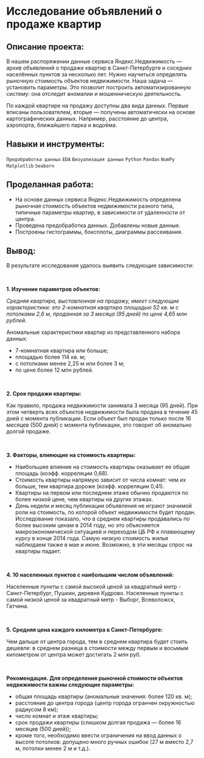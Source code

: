# Исследование объявлений о продаже квартир

## Описание проекта:
В нашем распоряжении данные сервиса Яндекс.Недвижимость — архив объявлений о продаже квартир в Санкт-Петербурге и соседних населённых пунктов за несколько лет. Нужно научиться определять рыночную стоимость объектов недвижимости. Наша задача — установить параметры. Это позволит построить автоматизированную систему: она отследит аномалии и мошенническую деятельность.

По каждой квартире на продажу доступны два вида данных. Первые вписаны пользователем, вторые — получены автоматически на основе картографических данных. Например, расстояние до центра, аэропорта, ближайшего парка и водоёма.

## Навыки и инструменты:
`Предобработка данных`
`EDA` 
`Визуализация данных`
`Python` 
`Pandas` 
`NumPy`
`Matplotlib` 
`Seaborn`

## Проделанная работа:
- На основе данных сервиса Яндекс.Недвижимость определена рыночная стоимость объектов недвижимости разного типа, типичные параметры квартир, в зависимости от
удаленности от центра. 
- Проведена предобработка данных. Добавлены новые данные.
- Построены гистограммы, боксплоты, диаграммы рассеивания.

## Вывод:

В результате исследования удалось выявить следующие зависимости:

<br>

**1. Изучение параметров объектов:**

*Средняя квартира, выставленная на продажу, имеет следующие характеристики: это 2-комнатная квартира площадью 52 кв. м с потолками 2,6 м, проданная за 3 месяца (95 дней) по цене 4,65 млн рублей.*

Аномальные характеристики квартир из представленного набора данных:

- 7-комнатная квартира или больше;
- площадью более 114 кв. м;
- с потолками менее 2,25 м или более 3 м;
- по цене более 12 млн рублей.

<br>

**2. Срок продажи квартиры:**

Как правило, продажа недвижимости занимала 3 месяца (95 дней). При этом четверть всех объектов недвижимости была продана в течение 45 дней с момента публикации. Если объект был продан только после 16 месяцев (500 дней) с момента публикации, это говорит об аномально долгой продаже.

<br>

**3. Факторы, влияющие на стоимость квартиры:**

- Наибольшее влияние на стоимость квартиры оказывает ее общая площадь (коэфф. корреляции 0,68).
- Стоимость квартиры напрямую зависит от числа комнат: чем их больше, тем квартира дороже (коэфф. корреляции 0,41).
- Квартиры на первом или последнем этаже обычно продаются по более низкой цене, чем квартиры на других этажах.
- День недели и месяц публикации объявления не играют значимой роли на стоимость, по которой объект недвижимости будет продан. Исследование показало, что в среднем квартиры продавались по более высоким ценам в 2014 году, но это объясняется макроэкономической ситуацией и переходом ЦБ РФ к плавающему курсу в конце 2014 года. Самую низкую стоимость жилья наблюдаем также в мае и июне. Возможно, в эти месяцы спрос на квартиры падает.

<br>

**4. 10 населенных пунктов с наибольшим числом объявлений:**

Населенные пункты с самой высокой ценой за квадратный метр - Санкт-Петербург, Пушкин, деревня Кудрово. Населенные пункты с самой низкой ценой за квадратный метр - Выборг, Всеволожск, Гатчина. 

<br>

**5. Средняя цена каждого километра в Санкт-Петербурге:**

Чем дальше от центра города, тем в среднем квартира будет стоить дешевле: в среднем разница в стоимости между первым и восьмым километром от центра может достигать 2 млн руб.

<br>

**Рекомендация. Для определения рыночной стоимости объектов недвижимости важны следующие параметры:**

- общая площадь квартиры (аномальные значения: более 120 кв. м);
- расстояние до центра города (центр города огранчен окружностью радиусом 8 км);
- число комнат и этаж квартиры;
- срок продажи квартиры (слишком долгая продажа — более 16 месяцев (500 дней));
- кроме того, необходимо ввести ограничения на ввод данных о высоте потолков: допущено много ручных ошибок (27 м вместо 2,7 м, потолки менее 2 м и т.д.).
